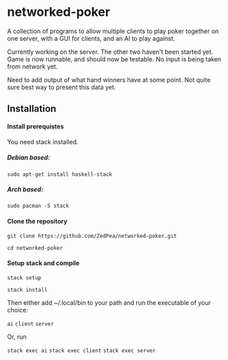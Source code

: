 # networked-poker
A collection of programs to allow multiple clients to play poker together on one server, with a GUI for clients, and an AI to play against.

Currently working on the server. The other two haven't been started yet. Game is now runnable, and should now be testable. No input is being taken from network yet.

Need to add output of what hand winners have at some point. Not quite sure best way to present this data yet.

## Installation

#### Install prerequistes
You need stack installed.

##### Debian based:
`sudo apt-get install haskell-stack`

##### Arch based:
`sudo pacman -S stack`

#### Clone the repository

`git clone https://github.com/ZedPea/networked-poker.git`

`cd networked-poker`

#### Setup stack and compile

`stack setup`

`stack install`

Then either add ~/.local/bin to your path and run the executable of your choice:

`ai`
`client`
`server`

Or, run

`stack exec ai`
`stack exec client`
`stack exec server`
